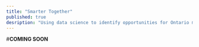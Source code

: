 ```yaml
---
title: "Smarter Together"
published: true
desription: "Using data science to identify opportunities for Ontario municipalities to co-learn and collaborate on Smart City initiatives"
---
```

#**COMING SOON**


